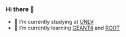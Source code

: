 ### Hi there 👋

- 🔭 I’m currently studying at [UNLV](https://www.unlv.edu/)
- 🌱 I’m currently learning [GEANT4](https://geant4.org/index.shtml.html) and [ROOT](https://root.cern.ch/)

<!--
**hanc4-git/hanc4-git** is a ✨ _special_ ✨ repository because its `README.md` (this file) appears on your GitHub profile.

Here are some ideas to get you started:

- 🔭 I’m currently working on ...
- 🌱 I’m currently learning ...
- 👯 I’m looking to collaborate on ...
- 🤔 I’m looking for help with ...
- 💬 Ask me about ...
- 📫 How to reach me: ...
- 😄 Pronouns: ...
- ⚡ Fun fact: ...
-->
